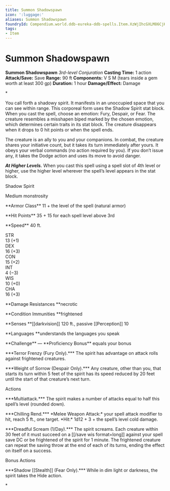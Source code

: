 ```yaml
---
title: Summon Shadowspawn
icon: ':luggage:'
aliases: Summon Shadowspawn
foundryId: Compendium.world.ddb-eureka-ddb-spells.Item.XzWjIhcGXLM86CjK
tags:
- Item
---
```


# Summon Shadowspawn

**Summon Shadowspawn**
_3rd-level Conjuration_
**Casting Time:** 1 action
**Attack/Save:** Save
**Range:** 90 ft
**Components:** V S M (tears inside a gem worth at least 300 gp)
**Duration:** 1 hour
**Damage/Effect:** Damage

*<p>You call forth a shadowy spirit. It manifests in an unoccupied space that you can see within range. This corporeal form uses the Shadow Spirit stat block. When you cast the spell, choose an emotion: Fury, Despair, or Fear. The creature resembles a misshapen biped marked by the chosen emotion, which determines certain traits in its stat block. The creature disappears when it drops to 0 hit points or when the spell ends.

The creature is an ally to you and your companions. In combat, the creature shares your initiative count, but it takes its turn immediately after yours. It obeys your verbal commands (no action required by you). If you don’t issue any, it takes the Dodge action and uses its move to avoid danger.

*****At Higher Levels.***** When you cast this spell using a spell slot of 4th level or higher, use the higher level wherever the spell’s level appears in the stat block.</p>
<div class="Basic-Text-Frame stat-block-finder stat-block-background">
<p class="Stat-Block-Styles_Stat-Block-Title">Shadow Spirit</p>
<p class="Stat-Block-Styles_Stat-Block-Metadata">Medium monstrosity</p>
<p class="Stat-Block-Styles_Stat-Block-Data">**Armor Class** 11 + the level of the spell (natural armor)</p>
<p class="Stat-Block-Styles_Stat-Block-Data">**Hit Points** 35 + 15 for each spell level above 3rd</p>
<p class="Stat-Block-Styles_Stat-Block-Data">**Speed** 40 ft.</p>
<div class="stat-block-ability-scores">
<div class="stat-block-ability-scores-stat">
<div class="stat-block-ability-scores-heading">STR
<div class="stat-block-ability-scores-data"><span class="stat-block-ability-scores-score">13</span> <span class="stat-block-ability-scores-modifier">(+1)</span>
<div class="stat-block-ability-scores-stat">
<div class="stat-block-ability-scores-heading">DEX
<div class="stat-block-ability-scores-data"><span class="stat-block-ability-scores-score">16</span> <span class="stat-block-ability-scores-modifier">(+3)</span>
<div class="stat-block-ability-scores-stat">
<div class="stat-block-ability-scores-heading">CON
<div class="stat-block-ability-scores-data"><span class="stat-block-ability-scores-score">15</span> <span class="stat-block-ability-scores-modifier">(+2)</span>
<div class="stat-block-ability-scores-stat">
<div class="stat-block-ability-scores-heading">INT
<div class="stat-block-ability-scores-data"><span class="stat-block-ability-scores-score">4</span> <span class="stat-block-ability-scores-modifier">(−3)</span>
<div class="stat-block-ability-scores-stat">
<div class="stat-block-ability-scores-heading">WIS
<div class="stat-block-ability-scores-data"><span class="stat-block-ability-scores-score">10</span> <span class="stat-block-ability-scores-modifier">(+0)</span>
<div class="stat-block-ability-scores-stat">
<div class="stat-block-ability-scores-heading">CHA
<div class="stat-block-ability-scores-data"><span class="stat-block-ability-scores-score">16</span> <span class="stat-block-ability-scores-modifier">(+3)</span>
<p class="Stat-Block-Styles_Stat-Block-Data">**Damage Resistances **necrotic</p>
<p class="Stat-Block-Styles_Stat-Block-Data">**Condition Immunities **frightened</p>
<p class="Stat-Block-Styles_Stat-Block-Data">**Senses **[[darkvision]] 120 ft., passive [[Perception]] 10</p>
<p class="Stat-Block-Styles_Stat-Block-Data">**Languages **understands the languages you speak</p>
<p class="Stat-Block-Styles_Stat-Block-Data-Last">**Challenge** — **Proficiency Bonus** equals your bonus</p>
<p class="Stat-Block-Styles_Stat-Block-Body">***Terror Frenzy (Fury Only).*** The spirit has advantage on attack rolls against frightened creatures.</p>
<p class="Stat-Block-Styles_Stat-Block-Body">***Weight of Sorrow (Despair Only).*** Any creature, other than you, that starts its turn within 5 feet of the spirit has its speed reduced by 20 feet until the start of that creature’s next turn.</p>
<p class="Stat-Block-Styles_Stat-Block-Heading">Actions</p>
<p class="Stat-Block-Styles_Stat-Block-Body">***Multiattack.*** The spirit makes a number of attacks equal to half this spell’s level (rounded down).</p>
<p class="Stat-Block-Styles_Stat-Block-Body">***Chilling Rend.*** *Melee Weapon Attack:* your spell attack modifier to hit, reach 5 ft., one target. *Hit:* 1d12 + 3 + the spell’s level cold damage.</p>
<p class="Stat-Block-Styles_Stat-Block-Body">***Dreadful Scream (1/Day).*** The spirit screams. Each creature within 30 feet of it must succeed on a [[/save wis format=long]] against your spell save DC or be frightened of the spirit for 1 minute. The frightened creature can repeat the saving throw at the end of each of its turns, ending the effect on itself on a success.</p>
<p class="Stat-Block-Styles_Stat-Block-Heading">Bonus Actions</p>
<p class="Stat-Block-Styles_Stat-Block-Body">***Shadow [[Stealth]] (Fear Only).*** While in dim light or darkness, the spirit takes the Hide action.</p>*